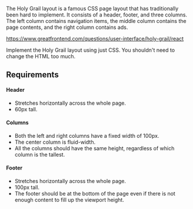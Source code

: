 The Holy Grail layout is a famous CSS page layout that has traditionally been hard to implement. It consists of a header, footer, and three columns. The left column contains navigation items, the middle column contains the page contents, and the right column contains ads.

https://www.greatfrontend.com/questions/user-interface/holy-grail/react

Implement the Holy Grail layout using just CSS. You shouldn't need to change the HTML too much.

## Requirements
#### Header
* Stretches horizontally across the whole page.
* 60px tall.

#### Columns
- Both the left and right columns have a fixed width of 100px.
- The center column is fluid-width.
- All the columns should have the same height, regardless of which column is the tallest.

#### Footer
- Stretches horizontally across the whole page.
- 100px tall.
- The footer should be at the bottom of the page even if there is not enough content to fill up the viewport height.